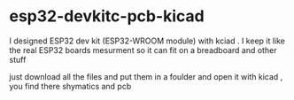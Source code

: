 # esp32-devkitc-pcb-kicad
 I designed ESP32 dev kit (ESP32-WROOM module) with kciad . I keep it like the real ESP32 boards mesurment so it can fit on a breadboard and other stuff

 just download all the files and put them in a foulder and open it with kicad , you find there shymatics and pcb
